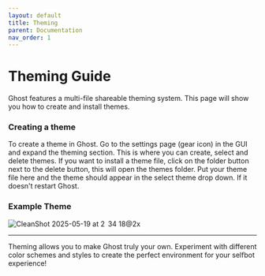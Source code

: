 ```yaml
---
layout: default
title: Theming
parent: Documentation
nav_order: 1
---
```


# Theming Guide

Ghost features a multi-file shareable theming system. This page will show you how to create and install themes.  

### Creating a theme
To create a theme in Ghost. Go to the settings page (gear icon) in the GUI and expand the theming section. This is where you can create, select and delete themes. If you want to install a theme file, click on the folder button next to the delete button, this will open the themes folder. Put your theme file here and the theme should appear in the select theme drop down. If it doesn't restart Ghost.

### Example Theme
![CleanShot 2025-05-19 at 2  34 18@2x](https://github.com/user-attachments/assets/48475c94-89b4-4af1-a363-3e3fe4dc666a)

---

Theming allows you to make Ghost truly your own. Experiment with different color schemes and styles to create the perfect environment for your selfbot experience!
